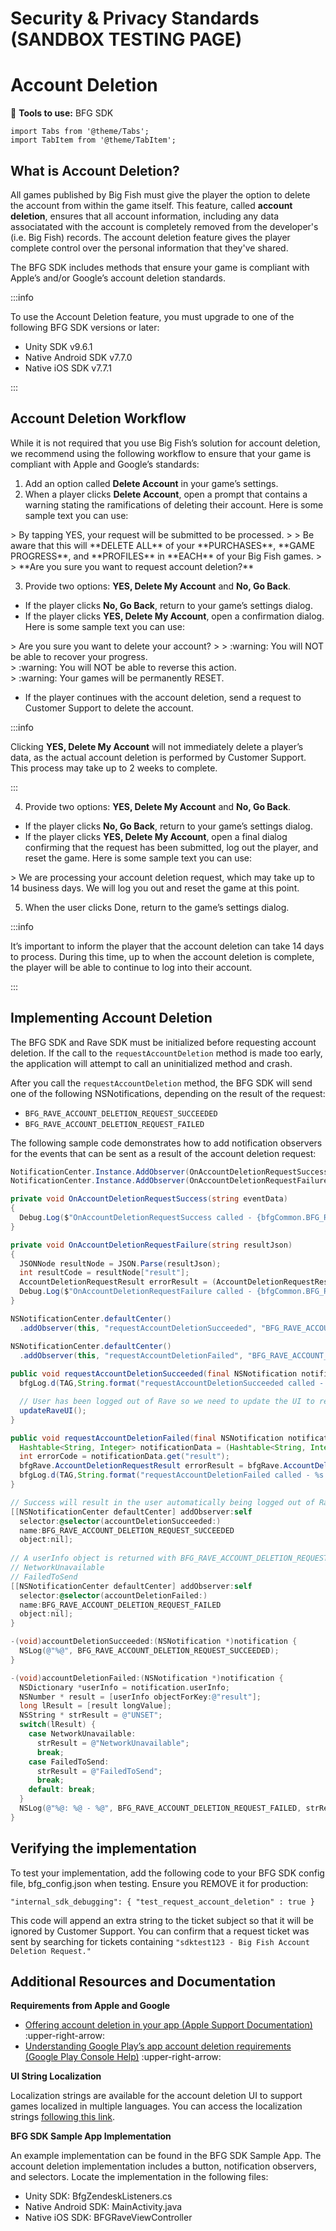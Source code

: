 # Security & Privacy Standards (SANDBOX TESTING PAGE)

# Account Deletion

:small_blue_diamond: **Tools to use:** BFG SDK

```mdx-code-block
import Tabs from '@theme/Tabs';
import TabItem from '@theme/TabItem';
```

## What is Account Deletion? 

All games published by Big Fish must give the player the option to delete the account from within the game itself. This feature, called **account deletion**, ensures that all account information, including any data associatated with the account is completely removed from the developer's (i.e. Big Fish) records. The account deletion feature gives the player complete control over the personal information that they've shared. 

The BFG SDK includes methods that ensure your game is compliant with Apple’s and/or Google’s account deletion standards.

:::info

To use the Account Deletion feature, you must upgrade to one of the following BFG SDK versions or later:

- Unity SDK v9.6.1
- Native Android SDK v7.7.0
- Native iOS SDK v7.7.1

:::

## Account Deletion Workflow 

While it is not required that you use Big Fish’s solution for account deletion, we recommend using the following workflow to ensure that your game is compliant with Apple and Google’s standards:

1. Add an option called **Delete Account** in your game’s settings.
2. When a player clicks **Delete Account**, open a prompt that contains a warning stating the ramifications of deleting their account. Here is some sample text you can use:

<div style={{marginLeft: '50px' }}>
> By tapping <span style={{color: 'red'}}>YES</span>, your request will be submitted to be processed.
>
> Be aware that this will **DELETE ALL** of your **PURCHASES**, **GAME PROGRESS**, and **PROFILES** in **EACH** of your Big Fish games.
>
> **Are you sure you want to request account deletion?**
</div>

3. Provide two options: **YES, Delete My Account** and **No, Go Back**.
  - If the player clicks **No, Go Back**, return to your game’s settings dialog.
  - If the player clicks **YES, Delete My Account**, open a confirmation dialog. Here is some sample text you can use:

<div style={{marginLeft: '50px' }}>
> Are you sure you want to delete your account?
>
> :warning: You will NOT be able to recover your progress. <br />
> :warning: You will NOT be able to reverse this action. <br />
> :warning: Your games will be permanently RESET.
</div>

  - If the player continues with the account deletion, send a request to Customer Support to delete the account.

:::info 

Clicking **YES, Delete My Account** will not immediately delete a player’s data, as the actual account deletion is performed by Customer Support. This process may take up to 2 weeks to complete.

:::

4. Provide two options: **YES, Delete My Account** and **No, Go Back**.
  - If the player clicks **No, Go Back**, return to your game’s settings dialog.
  - If the player clicks **YES, Delete My Account**, open a final dialog confirming that the request has been submitted, log out the player, and reset the game. Here is some sample text you can use:

<div style={{marginLeft: '50px' }}>
> We are processing your account deletion request, which may take up to 14 business days. We will log you out and reset the game at this point.
</div>

5. When the user clicks Done, return to the game’s settings dialog.

:::info 

It’s important to inform the player that the account deletion can take 14 days to process. During this time, up to when the account deletion is complete, the player will be able to continue to log into their account.

:::

## Implementing Account Deletion

The BFG SDK and Rave SDK must be initialized before requesting account deletion. If the call to the ``requestAccountDeletion`` method is made too early, the application will attempt to call an uninitialized method and crash.

After you call the ``requestAccountDeletion`` method, the BFG SDK will send one of the following NSNotifications, depending on the result of the request:

- ``BFG_RAVE_ACCOUNT_DELETION_REQUEST_SUCCEEDED``
- ``BFG_RAVE_ACCOUNT_DELETION_REQUEST_FAILED``

The following sample code demonstrates how to add notification observers for the events that can be sent as a result of the account deletion request:

<Tabs>
  <TabItem value="unity" label="Unity" default>

```csharp
NotificationCenter.Instance.AddObserver(OnAccountDeletionRequestSuccess, bfgCommon.BFG_RAVE_ACCOUNT_DELETION_REQUEST_SUCCEEDED);
NotificationCenter.Instance.AddObserver(OnAccountDeletionRequestFailure, bfgCommon.BFG_RAVE_ACCOUNT_DELETION_REQUEST_FAILED);

private void OnAccountDeletionRequestSuccess(string eventData)
{
  Debug.Log($"OnAccountDeletionRequestSuccess called - {bfgCommon.BFG_RAVE_ACCOUNT_DELETION_REQUEST_SUCCEEDED}");
}

private void OnAccountDeletionRequestFailure(string resultJson)
{
  JSONNode resultNode = JSON.Parse(resultJson);
  int resultCode = resultNode["result"];
  AccountDeletionRequestResult errorResult = (AccountDeletionRequestResult)resultCode;
  Debug.Log($"OnAccountDeletionRequestFailure called - {bfgCommon.BFG_RAVE_ACCOUNT_DELETION_REQUEST_FAILED}: {errorResult} - {resultCode}");
}
```
  </TabItem>
  <TabItem value="android" label="Native Android">

```java
NSNotificationCenter.defaultCenter() 
  .addObserver(this, "requestAccountDeletionSucceeded", "BFG_RAVE_ACCOUNT_DELETION_REQUEST_SUCCEEDED", null);

NSNotificationCenter.defaultCenter()
  .addObserver(this, "requestAccountDeletionFailed", "BFG_RAVE_ACCOUNT_DELETION_REQUEST_FAILED", null);
        
public void requestAccountDeletionSucceeded(final NSNotification notification) {
  bfgLog.d(TAG,String.format("requestAccountDeletionSucceeded called - %s", bfgRaveInternal.BFG_RAVE_ACCOUNT_DELETION_REQUEST_SUCCEEDED));

  // User has been logged out of Rave so we need to update the UI to reflect it
  updateRaveUI();
}

public void requestAccountDeletionFailed(final NSNotification notification) {
  Hashtable<String, Integer> notificationData = (Hashtable<String, Integer>)notification.getObject();
  int errorCode = notificationData.get("result");
  bfgRave.AccountDeletionRequestResult errorResult = bfgRave.AccountDeletionRequestResult.values()[errorCode];
  bfgLog.d(TAG,String.format("requestAccountDeletionFailed called - %s: %s - %d", bfgRaveInternal.BFG_RAVE_ACCOUNT_DELETION_REQUEST_FAILED, errorResult, errorCode));
}
```
  </TabItem>

  <TabItem value="iOS" label="Native iOS">

```objectivec
// Success will result in the user automatically being logged out of Rave by the BFG SDK
[[NSNotificationCenter defaultCenter] addObserver:self
  selector:@selector(accountDeletionSucceeded:)
  name:BFG_RAVE_ACCOUNT_DELETION_REQUEST_SUCCEEDED
  object:nil];
   
// A userInfo object is returned with BFG_RAVE_ACCOUNT_DELETION_REQUEST_FAILED. It's value is an integer.
// NetworkUnavailable
// FailedToSend
[[NSNotificationCenter defaultCenter] addObserver:self
  selector:@selector(accountDeletionFailed:)
  name:BFG_RAVE_ACCOUNT_DELETION_REQUEST_FAILED
  object:nil];
}

-(void)accountDeletionSucceeded:(NSNotification *)notification {
  NSLog(@"%@", BFG_RAVE_ACCOUNT_DELETION_REQUEST_SUCCEEDED);
}

-(void)accountDeletionFailed:(NSNotification *)notification {
  NSDictionary *userInfo = notification.userInfo;
  NSNumber * result = [userInfo objectForKey:@"result"];
  long lResult = [result longValue];
  NSString * strResult = @"UNSET";
  switch(lResult) {
    case NetworkUnavailable:
      strResult = @"NetworkUnavailable";
      break;
    case FailedToSend:
      strResult = @"FailedToSend";
      break;
    default: break;
  }
  NSLog(@"%@: %@ - %@", BFG_RAVE_ACCOUNT_DELETION_REQUEST_FAILED, strResult, result);
}
```
  </TabItem>
</Tabs>

## Verifying the implementation

To test your implementation, add the following code to your BFG SDK config file, bfg_config.json when testing. Ensure you REMOVE it for production:

```
"internal_sdk_debugging": { "test_request_account_deletion" : true }
```

This code will append an extra string to the ticket subject so that it will be ignored by Customer Support. You can confirm that a request ticket was sent by searching for tickets containing ``"sdktest123 - Big Fish Account Deletion Request."``

## Additional Resources and Documentation

**Requirements from Apple and Google**

- [Offering account deletion in your app (Apple Support Documentation)](https://developer.apple.com/support/offering-account-deletion-in-your-app) :upper-right-arrow:
- [Understanding Google Play’s app account deletion requirements (Google Play Console Help)](https://support.google.com/googleplay/android-developer/answer/13327111?sjid=13588466845803626281-NC) :upper-right-arrow:

**UI String Localization**

Localization strings are available for the account deletion UI to support games localized in multiple languages. You can access the localization strings [following this link](https://docs.google.com/spreadsheets/d/1FMECXrD1ME7dovdrR22CsUKswMa9EKRS/edit#gid=902652280).

**BFG SDK Sample App Implementation**

An example implementation can be found in the BFG SDK Sample App. The account deletion implementation includes a button, notification observers, and selectors. Locate the implementation in the following files:

- Unity SDK: BfgZendeskListeners.cs
- Native Android SDK: MainActivity.java
- Native iOS SDK: BFGRaveViewController
